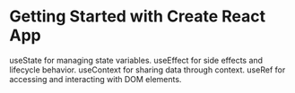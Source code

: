 # Getting Started with Create React App


useState for managing state variables.
useEffect for side effects and lifecycle behavior.
useContext for sharing data through context.
useRef for accessing and interacting with DOM elements.